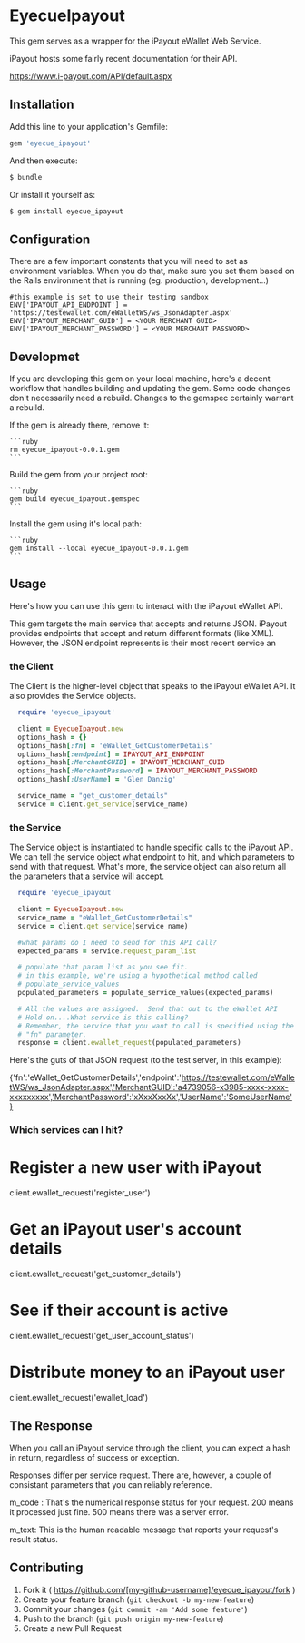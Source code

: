   # EyecueIpayout

This gem serves as a wrapper for the iPayout eWallet Web Service.

iPayout hosts some fairly recent documentation for their API.

https://www.i-payout.com/API/default.aspx


## Installation

Add this line to your application's Gemfile:

```ruby
gem 'eyecue_ipayout'
```

And then execute:

```bash
$ bundle
```

Or install it yourself as:

```bash
$ gem install eyecue_ipayout
```

## Configuration

There are a few important constants that you will need to set
as environment variables.  When you do that, make sure you set
them based on the Rails environment that is
running (eg. production, development...)

    #this example is set to use their testing sandbox
    ENV['IPAYOUT_API_ENDPOINT'] = 'https://testewallet.com/eWalletWS/ws_JsonAdapter.aspx'
    ENV['IPAYOUT_MERCHANT_GUID'] = <YOUR MERCHANT GUID>
    ENV['IPAYOUT_MERCHANT_PASSWORD'] = <YOUR MERCHANT PASSWORD>

## Developmet

If you are developing this gem on your local machine, here's a
decent workflow that handles building and updating the gem. Some
code changes don't necessarily need a rebuild.  Changes to the gemspec
certainly warrant a rebuild.

If the gem is already there, remove it:

	```ruby
	rm eyecue_ipayout-0.0.1.gem
	```

Build the gem from your project root:

	```ruby
	gem build eyecue_ipayout.gemspec
	```
Install the gem using it's local path:

	```ruby
	gem install --local eyecue_ipayout-0.0.1.gem
	```

## Usage

Here's how you can use this gem to interact with the iPayout eWallet API.

This gem targets the main service that accepts and returns JSON. iPayout provides endpoints that accept and return different formats (like XML).  However, the JSON endpoint represents is their most recent service an

### the Client
The Client is the higher-level object that speaks to the iPayout eWallet API. It also provides the Service objects.

```ruby
  require 'eyecue_ipayout'

  client = EyecueIpayout.new
  options_hash = {}
  options_hash[:fn] = 'eWallet_GetCustomerDetails'
  options_hash[:endpoint] = IPAYOUT_API_ENDPOINT
  options_hash[:MerchantGUID] = IPAYOUT_MERCHANT_GUID
  options_hash[:MerchantPassword] = IPAYOUT_MERCHANT_PASSWORD
  options_hash[:UserName] = 'Glen Danzig'

  service_name = "get_customer_details"
  service = client.get_service(service_name)
```

### the Service
The Service object is instantiated to handle specific calls to the iPayout API.  We can tell the service object what endpoint to hit, and which parameters to send with that request.  What's more, the service object can also return all the parameters that a service will accept.

```ruby
  require 'eyecue_ipayout'

  client = EyecueIpayout.new
  service_name = "eWallet_GetCustomerDetails"
  service = client.get_service(service_name)

  #what params do I need to send for this API call?
  expected_params = service.request_param_list

  # populate that param list as you see fit.
  # in this example, we're using a hypothetical method called
  # populate_service_values
  populated_parameters = populate_service_values(expected_params)

  # All the values are assigned.  Send that out to the eWallet API
  # Hold on....What service is this calling?
  # Remember, the service that you want to call is specified using the
  # "fn" parameter.
  response = client.ewallet_request(populated_parameters)
```
Here's the guts of that JSON request (to the test server, in this example):

{'fn':'eWallet_GetCustomerDetails','endpoint':'https://testewallet.com/eWalletWS/ws_JsonAdapter.aspx','MerchantGUID':'a4739056-x3985-xxxx-xxxx-xxxxxxxxx','MerchantPassword':'xXxxXxxXx','UserName':'SomeUserName'}

### Which services can I hit?

# Register a new user with iPayout
client.ewallet_request('register_user')

# Get an iPayout user's account details
client.ewallet_request('get_customer_details')

# See if their account is active
client.ewallet_request('get_user_account_status')

# Distribute money to an iPayout user
client.ewallet_request('ewallet_load')

## The Response

When you call an iPayout service through the client, you can expect a hash in return, regardless of success or exception.

Responses differ per service request.  There are, however, a couple of consistant parameters that you can reliably reference.

  m_code : That's the numerical response status for your request.  200 means it processed just fine.  500 means there was a server error.

  m_text: This is the human readable message that reports your request's result status.

## Contributing

1. Fork it ( https://github.com/[my-github-username]/eyecue_ipayout/fork )
2. Create your feature branch (`git checkout -b my-new-feature`)
3. Commit your changes (`git commit -am 'Add some feature'`)
4. Push to the branch (`git push origin my-new-feature`)
5. Create a new Pull Request




